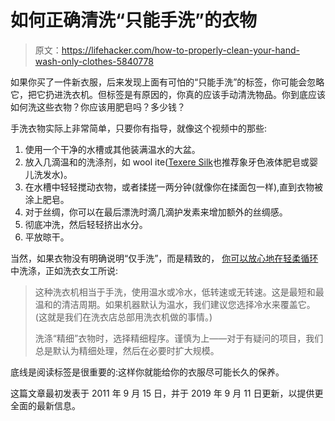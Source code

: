 # 如何正确清洗“只能手洗”的衣物

> 原文：<https://lifehacker.com/how-to-properly-clean-your-hand-wash-only-clothes-5840778>

如果你买了一件新衣服，后来发现上面有可怕的“只能手洗”的标签，你可能会忽略它，把它扔进洗衣机。但标签是有原因的，你真的应该手动清洗物品。你到底应该如何洗这些衣物？你应该用肥皂吗？多少钱？



手洗衣物实际上非常简单，只要你有指导，就像这个视频中的那些:

1.  使用一个干净的水槽或其他装满温水的大盆。
2.  放入几滴温和的洗涤剂，如 wool ite([Texere Silk](http://www.texeresilk.com/cms-silk_care_cleaning_washing.html)也推荐象牙色液体肥皂或婴儿洗发水)。
3.  在水槽中轻轻搅动衣物，或者揉搓一两分钟(就像你在揉面包一样),直到衣物被涂上肥皂。
4.  对于丝绸，你可以在最后漂洗时滴几滴护发素来增加额外的丝绸感。
5.  彻底冲洗，然后轻轻挤出水分。
6.  平放晾干。

当然，如果衣物没有明确说明“仅手洗”，而是精致的， [你可以放心地在轻柔循环](https://www.thelaundress.com/how-to/360-wash/washing/understanding-wash-cycles.html) 中洗涤，正如洗衣女工所说:

> 这种洗衣机相当于手洗，使用温水或冷水，低转速或无转速。这是最短和最温和的清洁周期。如果机器默认为温水，我们建议您选择冷水来覆盖它。(这就是我们在洗衣店总部用洗衣机做的事情。)
> 
> 洗涤“精细”衣物时，选择精细程序。谨慎为上——对于有疑问的项目，我们总是默认为精细处理，然后在必要时扩大规模。

底线是阅读标签是很重要的:这样你就能给你的衣服尽可能长久的保养。

这篇文章最初发表于 2011 年 9 月 15 日，并于 2019 年 9 月 11 日更新，以提供更全面的最新信息。